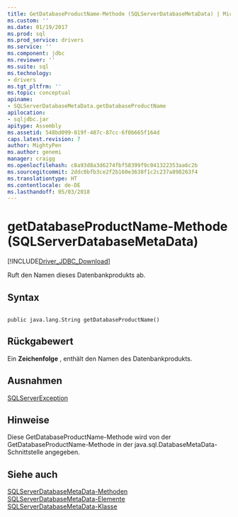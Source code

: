 ```yaml
---
title: GetDatabaseProductName-Methode (SQLServerDatabaseMetaData) | Microsoft Docs
ms.custom: ''
ms.date: 01/19/2017
ms.prod: sql
ms.prod_service: drivers
ms.service: ''
ms.component: jdbc
ms.reviewer: ''
ms.suite: sql
ms.technology:
- drivers
ms.tgt_pltfrm: ''
ms.topic: conceptual
apiname:
- SQLServerDatabaseMetaData.getDatabaseProductName
apilocation:
- sqljdbc.jar
apitype: Assembly
ms.assetid: 548bd099-019f-487c-87cc-6f0b665f164d
caps.latest.revision: 7
author: MightyPen
ms.author: genemi
manager: craigg
ms.openlocfilehash: c8a93d8a3d6274fbf58399f9c041322353aa6c2b
ms.sourcegitcommit: 2ddc0bfb3ce2f2b160e3638f1c2c237a898263f4
ms.translationtype: HT
ms.contentlocale: de-DE
ms.lasthandoff: 05/03/2018
---
```

# <a name="getdatabaseproductname-method-sqlserverdatabasemetadata"></a>getDatabaseProductName-Methode (SQLServerDatabaseMetaData)
[!INCLUDE[Driver_JDBC_Download](../../../includes/driver_jdbc_download.md)]

  Ruft den Namen dieses Datenbankprodukts ab.  
  
## <a name="syntax"></a>Syntax  
  
```  
  
public java.lang.String getDatabaseProductName()  
```  
  
## <a name="return-value"></a>Rückgabewert  
 Ein **Zeichenfolge** , enthält den Namen des Datenbankprodukts.  
  
## <a name="exceptions"></a>Ausnahmen  
 [SQLServerException](../../../connect/jdbc/reference/sqlserverexception-class.md)  
  
## <a name="remarks"></a>Hinweise  
 Diese GetDatabaseProductName-Methode wird von der GetDatabaseProductName-Methode in der java.sql.DatabaseMetaData-Schnittstelle angegeben.  
  
## <a name="see-also"></a>Siehe auch  
 [SQLServerDatabaseMetaData-Methoden](../../../connect/jdbc/reference/sqlserverdatabasemetadata-methods.md)   
 [SQLServerDatabaseMetaData-Elemente](../../../connect/jdbc/reference/sqlserverdatabasemetadata-members.md)   
 [SQLServerDatabaseMetaData-Klasse](../../../connect/jdbc/reference/sqlserverdatabasemetadata-class.md)  
  
  
